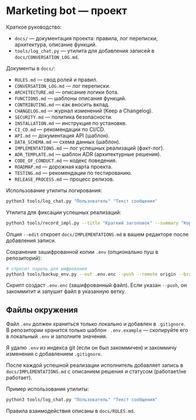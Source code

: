 # Marketing bot — проект

Краткое руководство:

- `docs/` — документация проекта: правила, лог переписки, архитектура, описание функций.
- `tools/log_chat.py` — утилита для добавления записей в `docs/CONVERSATION_LOG.md`.

Документы в `docs/`:

- `RULES.md` — свод ролей и правил.
- `CONVERSATION_LOG.md` — лог переписки.
- `ARCHITECTURE.md` — описание логики бота.
- `FUNCTIONS.md` — шаблоны описания функций.
- `CONTRIBUTING.md` — как вносить вклад.
- `CHANGELOG.md` — журнал изменений (Keep a Changelog).
- `SECURITY.md` — политика безопасности.
- `INSTALLATION.md` — инструкция по установке.
- `CI_CD.md` — рекомендации по CI/CD.
- `API.md` — документация API (шаблон).
- `DATA_SCHEMA.md` — схема данных (шаблон).
- `IMPLEMENTATIONS.md` — лог успешных реализаций (факт-лог).
- `ADR_TEMPLATE.md` — шаблон ADR (архитектурные решения).
- `CODE_OF_CONDUCT.md` — кодекс поведения.
- `ROADMAP.md` — дорожная карта проекта.
- `TESTING.md` — рекомендации по тестированию.
- `RELEASE_PROCESS.md` — процесс релизов.

Использование утилиты логирования:

```bash
python3 tools/log_chat.py "Пользователь" "Текст сообщения"
```

Утилита для фиксации успешных реализаций:

```bash
python3 tools/record_impl.py --title "Краткий заголовок" --summary "Короткое описание" --solution "Краткое описание решения" --status работает --edit
```

Опция `--edit` откроет `docs/IMPLEMENTATIONS.md` в вашем редакторе после добавления записи.

Сохранение зашифрованной копии `.env` (опционально пуш в репозиторий):

```bash
# спросит пароль для шифрования
python3 tools/backup_env.py --out .env.enc --push --remote origin --branch env-backups
```

Скрипт создаст `.env.enc` (зашифрованный файл). Если указан `--push`, он закоммитит и запушит файл в указанную ветку.

Файлы окружения
----------------

Файл `.env` должен храниться только локально и добавлен в `.gitignore`.
В репозитории хранится только шаблон ` .env.example` — скопируйте его в локальный `.env` и заполните значения.

Я удалю `.env` из индекса git (если он был закоммичен) и закоммичу изменения с добавлением `.gitignore`.

После каждой успешной реализации исполнитель добавляет запись в `docs/IMPLEMENTATIONS.md` с описанием решения и статусом (работает/не работает).

Пример использования утилиты:

```bash
python3 tools/log_chat.py "Пользователь" "Текст сообщения"
```

Правила взаимодействия описаны в `docs/RULES.md`.
